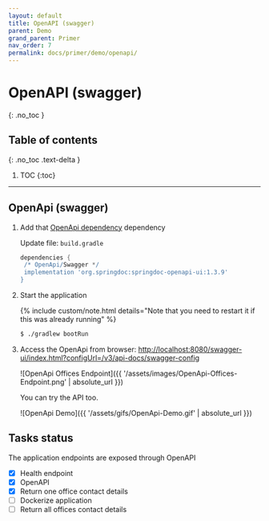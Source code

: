 ```yaml
---
layout: default
title: OpenAPI (swagger)
parent: Demo
grand_parent: Primer
nav_order: 7
permalink: docs/primer/demo/openapi/
---
```


# OpenAPI (swagger)
{: .no_toc }

## Table of contents
{: .no_toc .text-delta }

1. TOC
{:toc}

---

## OpenApi (swagger)

1. Add that [OpenApi dependency](https://github.com/springdoc/springdoc-openapi) dependency

   Update file: `build.gradle`

   ```groovy
   dependencies {
    /* OpenApi/Swagger */
    implementation 'org.springdoc:springdoc-openapi-ui:1.3.9'
   }
   ```

1. Start the application

   {% include custom/note.html details="Note that you need to restart it if this was already running" %}

   ```bash
   $ ./gradlew bootRun
   ```

1. Access the OpenApi from browser: [http://localhost:8080/swagger-ui/index.html?configUrl=/v3/api-docs/swagger-config](http://localhost:8080/swagger-ui/index.html?configUrl=/v3/api-docs/swagger-config)

   ![OpenApi Offices Endpoint]({{ '/assets/images/OpenApi-Offices-Endpoint.png' | absolute_url }})

   You can try the API too.

   ![OpenApi Demo]({{ '/assets/gifs/OpenApi-Demo.gif' | absolute_url }})

## Tasks status

The application endpoints are exposed through OpenAPI

- [X] Health endpoint
- [X] OpenAPI
- [X] Return one office contact details
- [ ] Dockerize application
- [ ] Return all offices contact details
